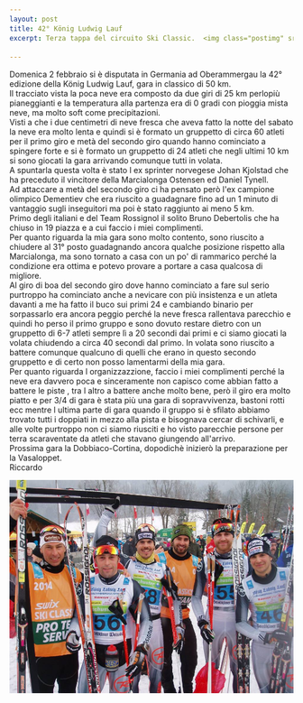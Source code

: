 ```yaml
---
layout: post
title: 42° König Ludwig Lauf
excerpt: Terza tappa del circuito Ski Classic.  <img class="postimg" src="/images/konig.jpg">

---
```


Domenica 2 febbraio si è disputata in Germania ad Oberammergau la 42° edizione della König Ludwig Lauf, gara in classico di 50 km.<br>
Il tracciato vista la poca neve era composto da due giri di 25 km perlopiù pianeggianti e la temperatura alla partenza era di 0 gradi con pioggia mista neve, ma molto soft come precipitazioni.<br>
Visti a che i due centimetri di neve fresca che aveva fatto la notte del sabato la neve era molto lenta e quindi si è formato un gruppetto di circa 60 atleti per il primo giro e metà del secondo giro quando hanno cominciato a spingere forte e si è formato un gruppetto di 24 atleti che negli ultimi 10 km si sono giocati la gara arrivando comunque tutti in volata.<br>
A spuntarla questa volta è stato l ex sprinter norvegese Johan Kjolstad che ha preceduto il vincitore della Marcialonga Ostensen ed Daniel Tynell.<br>
Ad attaccare a metà del secondo giro ci ha pensato però l'ex campione olimpico Dementiev che era riuscito a guadagnare fino ad un 1 minuto di vantaggio sugli inseguitori ma poi è stato raggiunto ai meno 5 km.<br>
Primo degli italiani e del Team Rossignol il solito Bruno Debertolis che ha chiuso in 19 piazza e a cui faccio i miei complimenti.<br>
Per quanto riguarda la mia gara sono molto contento, sono riuscito a chiudere al 31° posto guadagnando ancora qualche posizione rispetto alla Marcialonga, ma sono tornato a casa con un po' di rammarico perché la condizione era ottima e potevo provare a portare a casa qualcosa di migliore.<br>
Al giro di boa del secondo giro dove hanno cominciato a fare sul serio purtroppo ha cominciato anche a nevicare con più insistenza e un atleta davanti a me ha fatto il buco sui primi 24 e cambiando binario per sorpassarlo era ancora peggio perché la neve fresca rallentava parecchio e quindi ho perso il primo gruppo e sono dovuto restare dietro con un gruppetto di 6-7 atleti sempre lì a 20 secondi dai primi e ci siamo giocati la volata chiudendo a circa 40 secondi dal primo. In volata sono riuscito a battere comunque qualcuno di quelli che erano in questo secondo gruppetto e di certo non posso lamentarmi della mia gara.<br>
Per quanto riguarda l organizzazzione, faccio i miei complimenti perché la neve era davvero poca e sinceramente non capisco come abbian fatto a battere le piste , tra l altro a battere anche molto bene, però il giro era molto piatto e per 3/4 di gara è stata più una gara di sopravvivenza, bastoni rotti ecc mentre l ultima parte di gara quando il gruppo si è sfilato abbiamo trovato tutti i doppiati in mezzo alla pista e bisognava cercar di schivarli, e alle volte purtroppo non ci siamo riusciti e ho visto parecchie persone per terra scaraventate da atleti che stavano giungendo all'arrivo.<br>
Prossima gara la Dobbiaco-Cortina, dopodichè inizierò la preparazione per la Vasaloppet.<br>
Riccardo


<a href="/images/konig.jpg"><img class="postimg" src="/images/konig.jpg"></a>




